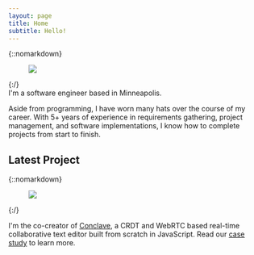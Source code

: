 ```yaml
---
layout: page
title: Home
subtitle: Hello!
---
```


<div class="pretty-links">

{::nomarkdown}
<figure class="site-profile">
    <img src="{{ site.baseurl }}/assets/img/profile-pic.png">
</figure>
{:/}

<div class="lead lead-about">
  I'm a software engineer based in Minneapolis.
</div>

Aside from programming, I have worn many hats over the course of my career. With 5+ years of experience in requirements gathering, project management, and software implementations, I know how to complete projects from start to finish.

<h2>Latest Project</h2>

{::nomarkdown}
<figure class="project-logo">
  <img src="{{ site.baseurl }}/assets/img/conclave-mask-small.png">
</figure>
{:/}

I'm the co-creator of [Conclave](http://conclave-app.herokuapp.com), a CRDT and WebRTC based real-time collaborative text editor built from scratch in JavaScript.
Read our [case study](https://conclave-team.github.io/conclave-site/) to learn more.
